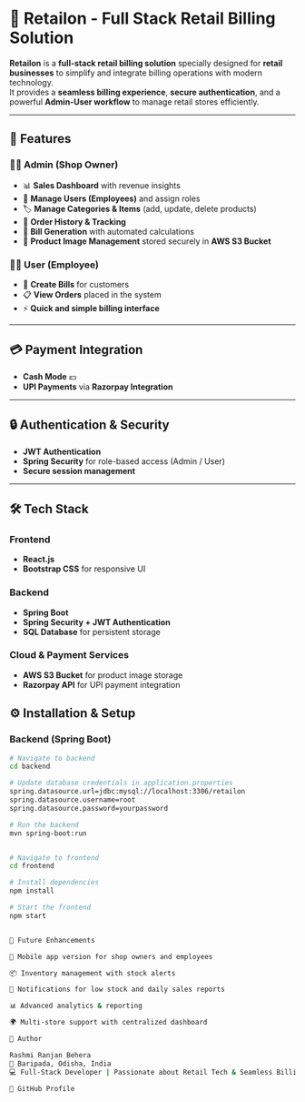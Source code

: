 # 🛒 Retailon - Full Stack Retail Billing Solution  

**Retailon** is a **full-stack retail billing solution** specially designed for **retail businesses** to simplify and integrate billing operations with modern technology.  
It provides a **seamless billing experience**, **secure authentication**, and a powerful **Admin-User workflow** to manage retail stores efficiently.  

---

## 🚀 Features  

### 👨‍💼 Admin (Shop Owner)  
- 📊 **Sales Dashboard** with revenue insights  
- 👥 **Manage Users (Employees)** and assign roles  
- 🏷️ **Manage Categories & Items** (add, update, delete products)  
- 📑 **Order History & Tracking**  
- 🧾 **Bill Generation** with automated calculations  
- 📂 **Product Image Management** stored securely in **AWS S3 Bucket**  

### 👨‍🔧 User (Employee)  
- 🧾 **Create Bills** for customers  
- 📋 **View Orders** placed in the system  
- ⚡ **Quick and simple billing interface**  

---

## 💳 Payment Integration  
- **Cash Mode** 💵  
- **UPI Payments** via **Razorpay Integration**  

---

## 🔒 Authentication & Security  
- **JWT Authentication**  
- **Spring Security** for role-based access (Admin / User)  
- **Secure session management**  

---

## 🛠️ Tech Stack  

### Frontend  
- **React.js**  
- **Bootstrap CSS** for responsive UI  

### Backend  
- **Spring Boot**  
- **Spring Security + JWT Authentication**  
- **SQL Database** for persistent storage  

### Cloud & Payment Services  
- **AWS S3 Bucket** for product image storage  
- **Razorpay API** for UPI payment integration  


## ⚙️ Installation & Setup  

### Backend (Spring Boot)  
```bash
# Navigate to backend
cd backend

# Update database credentials in application.properties
spring.datasource.url=jdbc:mysql://localhost:3306/retailon
spring.datasource.username=root
spring.datasource.password=yourpassword

# Run the backend
mvn spring-boot:run


# Navigate to frontend
cd frontend

# Install dependencies
npm install

# Start the frontend
npm start


🔮 Future Enhancements

📱 Mobile app version for shop owners and employees

📦 Inventory management with stock alerts

📢 Notifications for low stock and daily sales reports

📊 Advanced analytics & reporting

🌍 Multi-store support with centralized dashboard

👤 Author

Rashmi Ranjan Behera
📍 Baripada, Odisha, India
💻 Full-Stack Developer | Passionate about Retail Tech & Seamless Billing Solutions

🔗 GitHub Profile
